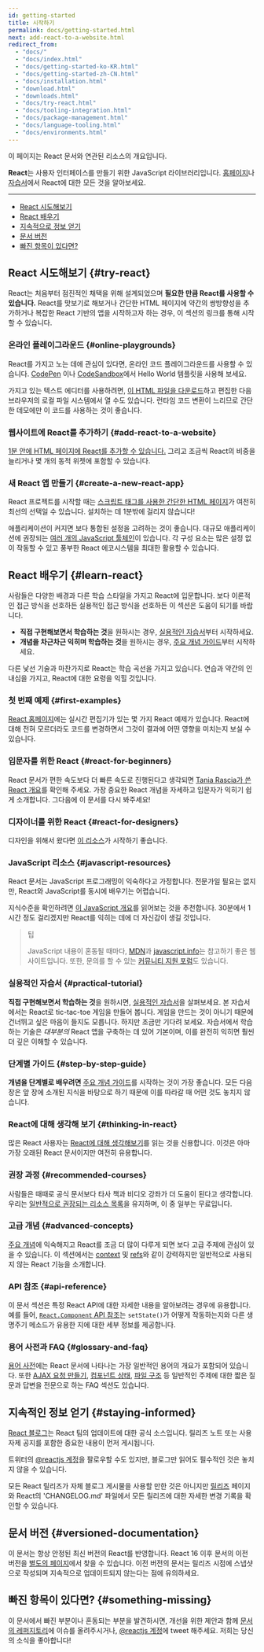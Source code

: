 ```yaml
---
id: getting-started
title: 시작하기
permalink: docs/getting-started.html
next: add-react-to-a-website.html
redirect_from:
  - "docs/"
  - "docs/index.html"
  - "docs/getting-started-ko-KR.html"
  - "docs/getting-started-zh-CN.html"
  - "docs/installation.html"
  - "download.html"
  - "downloads.html"
  - "docs/try-react.html"
  - "docs/tooling-integration.html"
  - "docs/package-management.html"
  - "docs/language-tooling.html"
  - "docs/environments.html"
---
```


이 페이지는 React 문서와 연관된 리소스의 개요입니다.

**React**는 사용자 인터페이스를 만들기 위한 JavaScript 라이브러리입니다. [홈페이지](/)나 [자습서](/tutorial/tutorial.html)에서 React에 대한 모든 것을 알아보세요.

---

- [React 시도해보기](#try-react)
- [React 배우기](#learn-react)
- [지속적으로 정보 얻기](#staying-informed)
- [문서 버전](#versioned-documentation)
- [빠진 항목이 있다면?](#something-missing)

## React 시도해보기 {#try-react}

React는 처음부터 점진적인 채택을 위해 설계되었으며 **필요한 만큼 React를 사용할 수 있습니다.** React를 맛보기로 해보거나 간단한 HTML 페이지에 약간의 쌍방향성을 추가하거나 복잡한 React 기반의 앱을 시작하고자 하는 경우, 이 섹션의 링크를 통해 시작할 수 있습니다.

### 온라인 플레이그라운드 {#online-playgrounds}

React를 가지고 노는 데에 관심이 있다면, 온라인 코드 플레이그라운드를 사용할 수 있습니다. [CodePen](codepen://hello-world) 이나 [CodeSandbox](https://codesandbox.io/s/new)에서 Hello World 템플릿을 사용해 보세요.

가지고 있는 텍스트 에디터를 사용하려면, [이 HTML 파일을 다운로드](https://raw.githubusercontent.com/reactjs/reactjs.org/master/static/html/single-file-example.html)하고 편집한 다음 브라우저의 로컬 파일 시스템에서 열 수도 있습니다. 런타임 코드 변환이 느리므로 간단한 데모에만 이 코드를 사용하는 것이 좋습니다.

### 웹사이트에 React를 추가하기 {#add-react-to-a-website}

[1분 안에 HTML 페이지에 React를 추가할 수 있습니다.](/docs/add-react-to-a-website.html) 그리고 조금씩 React의 비중을 늘리거나 몇 개의 동적 위젯에 포함할 수 있습니다.

### 새 React 앱 만들기 {#create-a-new-react-app}

React 프로젝트를 시작할 때는 [스크립트 태그를 사용한 간단한 HTML 페이지](/docs/create-a-new-react-app.html)가 여전히 최선의 선택일 수 있습니다. 설치하는 데 1분밖에 걸리지 않습니다!

애플리케이션이 커지면 보다 통합된 설정을 고려하는 것이 좋습니다. 대규모 애플리케이션에 권장되는 [여러 개의 JavaScript 툴체인](/docs/create-a-new-react-app.html)이 있습니다. 각 구성 요소는 많은 설정 없이 작동할 수 있고 풍부한 React 에코시스템을 최대한 활용할 수 있습니다.

## React 배우기 {#learn-react}

사람들은 다양한 배경과 다른 학습 스타일을 가지고 React에 입문합니다. 보다 이론적인 접근 방식을 선호하든 실용적인 접근 방식을 선호하든 이 섹션은 도움이 되기를 바랍니다.

* **직접 구현해보면서 학습하는 것**을 원하시는 경우, [실용적인 자습서](/tutorial/tutorial.html)부터 시작하세요.
* **개념을 차근차근 익히며 학습하는 것**을 원하시는 경우, [주요 개념 가이드](/docs/hello-world.html)부터 시작하세요.

다른 낯선 기술과 마찬가지로 React는 학습 곡선을 가지고 있습니다. 연습과 약간의 인내심을 가지고, React에 대한 요령을 익힐 것입니다.

### 첫 번째 예제 {#first-examples}

[React 홈페이지](/)에는 실시간 편집기가 있는 몇 가지 React 예제가 있습니다. React에 대해 전혀 모르더라도 코드를 변경하면서 그것이 결과에 어떤 영향을 미치는지 보실  수 있습니다.

### 입문자를 위한 React {#react-for-beginners}

React 문서가 편한 속도보다 더 빠른 속도로 진행된다고 생각되면 [Tania Rascia가 쓴 React 개요](https://www.taniarascia.com/getting-started-with-react/)를 확인해 주세요. 가장 중요한 React 개념을 자세하고 입문자가 익히기 쉽게 소개합니다. 그다음에 이 문서를 다시 봐주세요!

### 디자이너를 위한 React {#react-for-designers}

디자인을 위해서 왔다면 [이 리소스](http://reactfordesigners.com/)가 시작하기 좋습니다.

### JavaScript 리소스 {#javascript-resources}

React 문서는 JavaScript 프로그래밍이 익숙하다고 가정합니다. 전문가일 필요는 없지만, React와 JavaScript를 동시에 배우기는 어렵습니다.

지식수준을 확인하려면 [이 JavaScript 개요](https://developer.mozilla.org/en-US/docs/Web/JavaScript/A_re-introduction_to_JavaScript)를 읽어보는 것을 추천합니다. 30분에서 1시간 정도 걸리겠지만 React를 익히는 데에 더 자신감이 생길 것입니다.

> 팁
>
>JavaScript 내용이 혼동될 때마다, [MDN](https://developer.mozilla.org/en-US/docs/Web/JavaScript)과 [javascript.info](http://javascript.info/)는 참고하기 좋은 웹사이트입니다. 또한, 문의를 할 수 있는 [커뮤니티 지원 포럼](/community/support.html)도 있습니다. 

### 실용적인 자습서 {#practical-tutorial}

**직접 구현해보면서 학습하는 것**을 원하시면, [실용적인 자습서](/tutorial/tutorial.html)을 살펴보세요. 본 자습서에서는 React로 tic-tac-toe 게임을 만들어 봅니다. 게임을 만드는 것이 아니기 때문에 건너뛰고 싶은 마음이 들지도 모릅니다. 하지만 조금만 기다려 보세요. 자습서에서 학습하는 기술은 *대부분의* React 앱을 구축하는 데 있어 기본이며, 이를 완전히 익히면 훨씬 더 깊은 이해할 수 있습니다.

### 단계별 가이드 {#step-by-step-guide}

**개념을 단계별로 배우려면** [주요 개념 가이드](/docs/hello-world.html)를 시작하는 것이 가장 좋습니다. 모든 다음 장은 앞 장에 소개된 지식을 바탕으로 하기 때문에 이를 따라갈 때 어떤 것도 놓치지 않습니다.

### React에 대해 생각해 보기 {#thinking-in-react}

많은 React 사용자는 [React에 대해 생각해보기](/docs/thinking-in-react.html)를 읽는 것을 신용합니다. 이것은 아마 가장 오래된 React 문서이지만 여전히 유용합니다.

### 권장 과정 {#recommended-courses}

사람들은 때때로 공식 문서보다 타사 책과 비디오 강좌가 더 도움이 된다고 생각합니다. 우리는 [일반적으로 권장되는 리소스 목록](/community/courses.html)을 유지하며, 이 중 일부는 무료입니다.

### 고급 개념 {#advanced-concepts}

[주요 개념](#main-concepts)에 익숙해지고 React를 조금 더 많이 다루게 되면 보다 고급 주제에 관심이 있을 수 있습니다. 이 섹션에서는 [context](/docs/context.html) 및 [refs](/docs/refs-and-dom.html)와 같이 강력하지만 일반적으로 사용되지 않는 React 기능을 소개합니다.

### API 참조 {#api-reference}

이 문서 섹션은 특정 React API에 대한 자세한 내용을 알아보려는 경우에 유용합니다. 예를 들어, [`React.Component` API 참조](/docs/react-component.html)는 `setState()`가 어떻게 작동하는지와 다른 생명주기 메소드가 유용한 지에 대한 세부 정보를 제공합니다.

### 용어 사전과 FAQ {#glossary-and-faq}

[용어 사전](/docs/glossary.html)에는 React 문서에 나타나는 가장 일반적인 용어의 개요가 포함되어 있습니다. 또한 [AJAX 요청 만들기](/docs/faq-ajax.html), [컴포넌트 상태](/docs/faq-state.html), [파일 구조](/docs/faq-structure.html) 등 일반적인 주제에 대한 짧은 질문과 답변을 전문으로 하는 FAQ 섹션도 있습니다.

## 지속적인 정보 얻기 {#staying-informed}

[React 블로그](/blog/)는 React 팀의 업데이트에 대한 공식 소스입니다. 릴리즈 노트 또는 사용 자제 공지를 포함한 중요한 내용이 먼저 게시됩니다.

트위터의 [@reactjs 계정](https://twitter.com/reactjs)을 팔로우할 수도 있지만, 블로그만 읽어도 필수적인 것은 놓치지 않을 수 있습니다.

모든 React 릴리즈가 자체 블로그 게시물을 사용할 만한 것은 아니지만 [릴리즈](https://github.com/facebook/react) 페이지와 React의 'CHANGELOG.md' 파일에서 모든 릴리즈에 대한 자세한 변경 기록을 확인할 수 있습니다.


## 문서 버전 {#versioned-documentation}

이 문서는 항상 안정된 최신 버전의 React를 반영합니다. React 16 이후 문서의 이전 버전을 [별도의 페이지](/versions)에서 찾을 수 있습니다. 이전 버전의 문서는 릴리즈 시점에 스냅샷으로 작성되며 지속적으로 업데이트되지 않는다는 점에 유의하세요.

## 빠진 항목이 있다면? {#something-missing}

이 문서에서 빠진 부분이나 혼동되는 부분을 발견하시면, 개선을 위한 제안과 함께 [ 문서의 레퍼지토리](https://github.com/reactjs/reactjs.org/issues/new)에 이슈를 올려주시거나, [@reactjs 계정](https://twitter.com/reactjs)에 tweet 해주세요. 저희는 당신의 소식을 좋아합니다!
